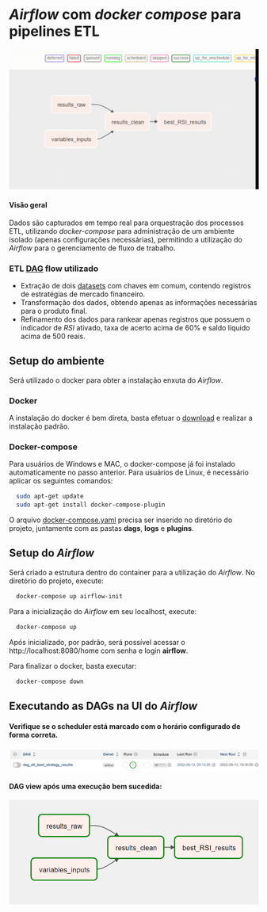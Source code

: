 
# *Airflow* com *docker compose* para pipelines ETL

<p align="center">
  <img src="https://github.com/arturfc/docker-airflow-ETL-pipeline/blob/main/docs/images/dag_running.gif" alt="animated" width="700px"/>
</p>

#### Visão geral
Dados são capturados em tempo real para orquestração dos processos ETL,
 utilizando *docker-compose* para administração de um ambiente isolado (apenas configurações necessárias),
  permitindo a utilização do *Airflow* para o gerenciamento de fluxo de trabalho.

### ETL [**DAG**](https://github.com/arturfc/docker-airflow-ETL-pipeline/blob/main/dags/dag_etl_best_strategy_results.py) flow utilizado
- Extração de dois [datasets](https://github.com/arturfc/docker-airflow-ETL-pipeline/tree/main/datasets#readme) com chaves em comum, contendo registros de estratégias de mercado financeiro.
- Transformação dos dados, obtendo apenas as informações necessárias para o produto final.
- Refinamento dos dados para rankear apenas registros que possuem o indicador de *RSI* ativado, taxa de acerto acima de 60% e saldo líquido acima de 500 reais.

## Setup do ambiente
Será utilizado o docker para obter a instalação enxuta do *Airflow*.
### Docker
A instalação do docker é bem direta, basta efetuar o [download](https://www.docker.com/) e realizar a instalação padrão.
### Docker-compose
Para usuários de Windows e MAC, o docker-compose já foi instalado automaticamente no passo anterior. Para usuários de Linux, é necessário aplicar os seguintes comandos:

```bash
  sudo apt-get update
  sudo apt-get install docker-compose-plugin
```

O arquivo [docker-compose.yaml](https://github.com/arturfc/docker-airflow-ETL-pipeline/blob/main/docker-compose.yaml) precisa ser inserido no diretório do projeto, juntamente com as pastas **dags**, **logs** e **plugins**.

## Setup do *Airflow*
Será criado a estrutura dentro do container para a utilização do *Airflow*. No diretório do projeto, execute:

```bash
  docker-compose up airflow-init
```
Para a inicialização do *Airflow* em seu localhost, execute:

```bash
  docker-compose up
```
Após inicializado, por padrão, será possível acessar o http://localhost:8080/home com senha e login **airflow**.

Para finalizar o docker, basta executar:

```bash
  docker-compose down
```

## Executando as DAGs na UI do *Airflow*

#### Verifique se o scheduler está marcado com o horário configurado de forma correta.

<div align="center">
  <img src="https://github.com/arturfc/docker-airflow-ETL-pipeline/blob/main/docs/images/finding_your_dag.png"/>
</div>

#### DAG view após uma execução bem sucedida:

<div align="center">
  <img src="https://github.com/arturfc/docker-airflow-ETL-pipeline/blob/main/docs/images/dag_view.png"/>
</div>
